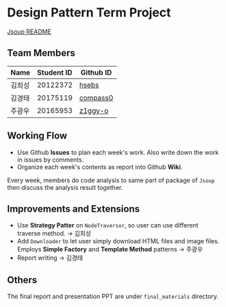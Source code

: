 # Design Pattern Term Project

[Jsoup README](./README-jsoup.md)

## Team Members

| Name | Student ID | Github ID |
| - | - | - |
|김희성|20122372|[hsebs](https://github.com/hsebs)|
|김경태|20175119|[compass0](https://github.com/compass0)|
|주광우|20165953|[z1ggy-o](https://github.com/z1ggy-o)|

## Working Flow

- Use Github **Issues** to plan each week's work. Also write down the work in
issues by comments.
- Organize each week's contents as report into Github **Wiki**.

Every week, members do code analysis to same part of package of `Jsoup` then
discuss the analysis result together.

## Improvements and Extensions

- Use **Strategy Patter** on `NodeTraversor`, so user can use different traverse
method. -> 김희성
- Add `Downloader` to let user simply download HTML files and image files.
Employs **Simple Factory** and **Template Method** patterns -> 주광우
- Report writing -> 김경태

## Others

The final report and presentation PPT are under `final_materials` directory.